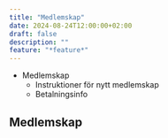 ```yaml
---
title: "Medlemskap"
date: 2024-08-24T12:00:00+02:00
draft: false
description: ""
feature: "*feature*"
---
```


- Medlemskap
  - Instruktioner för nytt medlemskap
  - Betalningsinfo

## Medlemskap

